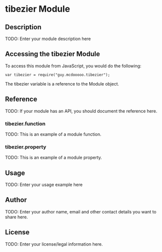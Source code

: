 # tibezier Module

## Description

TODO: Enter your module description here

## Accessing the tibezier Module

To access this module from JavaScript, you would do the following:

    var tibezier = require("guy.mcdooooo.tibezier");

The tibezier variable is a reference to the Module object.

## Reference

TODO: If your module has an API, you should document
the reference here.

### tibezier.function

TODO: This is an example of a module function.

### tibezier.property

TODO: This is an example of a module property.

## Usage

TODO: Enter your usage example here

## Author

TODO: Enter your author name, email and other contact
details you want to share here.

## License

TODO: Enter your license/legal information here.
